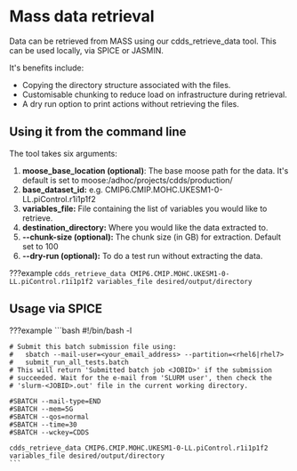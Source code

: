 # Mass data retrieval

Data can be retrieved from MASS using our cdds_retrieve_data tool. This
can be used locally, via SPICE or JASMIN.

It's benefits include:

- Copying the directory structure associated with the files.
- Customisable chunking to reduce load on infrastructure during retrieval.
- A dry run option to print actions without retrieving the files.


## Using it from the command line

The tool takes six arguments:

1. **moose_base_location (optional)**: The base moose path for the data. It's default is set to moose:/adhoc/projects/cdds/production/
2. **base_dataset_id:** e.g. CMIP6.CMIP.MOHC.UKESM1-0-LL.piControl.r1i1p1f2
3. **variables_file:** File containing the list of variables you would like to retrieve.
4. **destination_directory:** Where you would like the data extracted to.
5. **--chunk-size (optional):** The chunk size (in GB) for extraction. Default set to 100
6. **--dry-run (optional):** To do a test run without extracting the data.

???example
    ```
    cdds_retrieve_data CMIP6.CMIP.MOHC.UKESM1-0-LL.piControl.r1i1p1f2 variables_file desired/output/directory
    ```

## Usage via SPICE

???example
    ```bash
    #!/bin/bash -l

    # Submit this batch submission file using:
    #   sbatch --mail-user=<your_email_address> --partition=<rhel6|rhel7>
    #   submit_run_all_tests.batch
    # This will return 'Submitted batch job <JOBID>' if the submission
    # succeeded. Wait for the e-mail from 'SLURM user', then check the
    # 'slurm-<JOBID>.out' file in the current working directory.

    #SBATCH --mail-type=END
    #SBATCH --mem=5G
    #SBATCH --qos=normal
    #SBATCH --time=30
    #SBATCH --wckey=CDDS

    cdds_retrieve_data CMIP6.CMIP.MOHC.UKESM1-0-LL.piControl.r1i1p1f2 variables_file desired/output/directory
    ```


